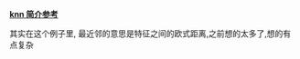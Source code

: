 [**knn 简介参考**](https://medium.com/@adi.bronshtein/a-quick-introduction-to-k-nearest-neighbors-algorithm-62214cea29c7)


其实在这个例子里, 最近邻的意思是特征之间的欧式距离,之前想的太多了,想的有点复杂
